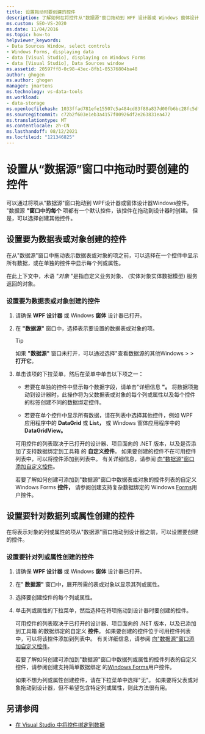 ```yaml
---
title: 设置拖动时要创建的控件
description: 了解如何在将控件从"数据源"窗口拖动到 WPF 设计器或 Windows 窗体设计器时设置要创建的Visual Studio。
ms.custom: SEO-VS-2020
ms.date: 11/04/2016
ms.topic: how-to
helpviewer_keywords:
- Data Sources Window, select controls
- Windows Forms, displaying data
- data [Visual Studio], displaying on Windows Forms
- data [Visual Studio], Data Sources window
ms.assetid: 20597ff8-0c98-43ec-8fb1-05376804ba48
author: ghogen
ms.author: ghogen
manager: jmartens
ms.technology: vs-data-tools
ms.workload:
- data-storage
ms.openlocfilehash: 1033ffad781efe15507c5a484cd83f88a837d00fb6bc28fc5df78404076d6361
ms.sourcegitcommit: c72b2f603e1eb3a4157f00926df2e263831ea472
ms.translationtype: MT
ms.contentlocale: zh-CN
ms.lasthandoff: 08/12/2021
ms.locfileid: "121346825"
---
```

# <a name="set-the-control-to-be-created-when-dragging-from-the-data-sources-window"></a>设置从“数据源”窗口中拖动时要创建的控件

可以通过将项从"数据源"窗口拖动到 WPF设计器或窗体设计器Windows控件。 "数据源 **"窗口中的每个** 项都有一个默认控件，该控件在拖动到设计器时创建。 但是，可以选择创建其他控件。

## <a name="set-the-controls-to-be-created-for-data-tables-or-objects"></a>设置要为数据表或对象创建的控件

在从"数据源"窗口中拖动表示数据表或对象的项之前，可以选择在一个控件中显示所有数据，或在单独的控件中显示每个列或属性。

在此上下文中，术语 *"对象* "是指自定义业务对象、 (实体对象实体数据模型) 服务返回的对象。

### <a name="to-set-the-controls-to-be-created-for-data-tables-or-objects"></a>设置要为数据表或对象创建的控件

1. 请确保 **WPF 设计器** 或 Windows **窗体** 设计器已打开。

2. 在 **"数据源"** 窗口中，选择表示要设置的数据表或对象的项。

   > [!TIP]
   > 如果 **"数据源"** 窗口未打开，可以通过选择"查看数据源的其他Windows  >    >  **打开它**。

3. 单击该项的下拉菜单，然后在菜单中单击以下项之一：

    - 若要在单独的控件中显示每个数据字段，请单击"详细信息 **"。** 将数据项拖动到设计器时，此操作将为父数据表或对象的每个列或属性以及每个控件的标签创建不同的数据绑定控件。

    - 若要在单个控件中显示所有数据，请在列表中选择其他控件，例如 WPF 应用程序中的 **DataGrid** 或 **List，** 或 Windows 窗体应用程序中的 **DataGridView。**

    可用控件的列表取决于已打开的设计器、项目面向的 .NET 版本，以及是否添加了支持数据绑定到工具箱 的 **自定义控件**。 如果要创建的控件不在可用控件列表中，可以将控件添加到列表中。 有关详细信息，请参阅 [向"数据源"窗口添加自定义控件](../data-tools/add-custom-controls-to-the-data-sources-window.md)。

    若要了解如何创建可添加到"数据源"窗口中数据表或对象的控件列表的自定义 Windows Forms **控件，** 请参阅创建支持复杂数据绑定的 Windows [Forms](../data-tools/create-a-windows-forms-user-control-that-supports-complex-data-binding.md)用户控件。

## <a name="set-the-controls-to-be-created-for-data-columns-or-properties"></a>设置要针对数据列或属性创建的控件

在将表示对象的列或属性的项从"数据源"窗口拖动到设计器之前，可以设置要创建的控件。

### <a name="to-set-the-controls-to-be-created-for-columns-or-properties"></a>设置要针对列或属性创建的控件

1. 请确保 **WPF 设计器** 或 Windows **窗体** 设计器已打开。

2. 在" **数据源"** 窗口中，展开所需的表或对象以显示其列或属性。

3. 选择要创建控件的每个列或属性。

4. 单击列或属性的下拉菜单，然后选择在将项拖动到设计器时要创建的控件。

     可用控件的列表取决于已打开的设计器、项目面向的 .NET 版本，以及已添加到工具箱 的数据绑定的自定义 **控件**。 如果要创建的控件位于可用控件列表中，可以将该控件添加到列表中。 有关详细信息，请参阅 [向"数据源"窗口添加自定义控件](../data-tools/add-custom-controls-to-the-data-sources-window.md)。

     若要了解如何创建可添加到"数据源"窗口中数据列或属性的控件列表的自定义控件，请参阅创建支持简单数据绑定 的[Windows Forms](../data-tools/create-a-windows-forms-user-control-that-supports-simple-data-binding.md)用户控件。

     如果不想为列或属性创建控件，请在下拉菜单中选择"无"。  如果要将父表或对象拖动到设计器，但不希望包含特定列或属性，则此方法很有用。

## <a name="see-also"></a>另请参阅

- [在 Visual Studio 中将控件绑定到数据](../data-tools/bind-controls-to-data-in-visual-studio.md)
